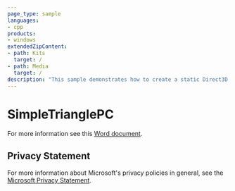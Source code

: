 ```yaml
---
page_type: sample
languages:
- cpp
products:
- windows
extendedZipContent:
- path: Kits
  target: /
- path: Media
  target: /
description: "This sample demonstrates how to create a static Direct3D 11 vertex buffer to render a triangle on screen."
---
```


# SimpleTrianglePC

For more information see this [Word document](https://github.com/microsoft/Xbox-ATG-Samples/blob/master/PCSamples/IntroGraphics/SimpleTrianglePC/Readme.docx).

## Privacy Statement

For more information about Microsoft's privacy policies in general, see the [Microsoft Privacy Statement](https://privacy.microsoft.com/en-us/privacystatement/).
